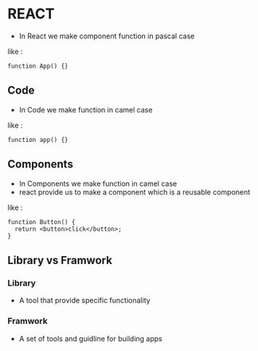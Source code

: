 # REACT

- In React we make component function in pascal case

like :

```tsx
function App() {}
```

## Code

- In Code we make function in camel case

like :

```tsx
function app() {}
```

## Components

- In Components we make function in camel case
- react provide us to make a component which is a reusable component

like :

```tsx
function Button() {
  return <button>click</button>;
}
```

## Library vs Framwork

### Library
    
- A tool that provide specific functionality

### Framwork

- A set of tools and guidline for building apps
